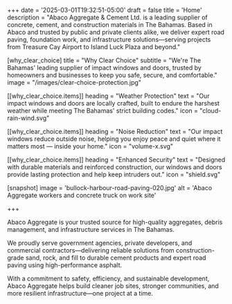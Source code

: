 +++
date = '2025-03-01T19:32:51-05:00'
draft = false
title = 'Home'
description = "Abaco Aggregate & Cement Ltd. is a leading supplier of concrete, cement, and construction materials in The Bahamas. Based in Abaco and trusted by public and private clients alike, we deliver expert road paving, foundation work, and infrastructure solutions—serving projects from Treasure Cay Airport to Island Luck Plaza and beyond."

[why_clear_choice]
title = "Why Clear Choice"
subtitle = "We're The Bahamas' leading supplier of impact windows and doors, trusted by homeowners and businesses to keep you safe, secure, and comfortable."
image = "/images/clear-choice-protection.jpg"

[[why_clear_choice.items]]
heading = "Weather Protection"
text = "Our impact windows and doors are locally crafted, built to endure the harshest weather while meeting The Bahamas' strict building codes."
icon = "cloud-rain-wind.svg"

[[why_clear_choice.items]]
heading = "Noise Reduction"
text = "Our impact windows reduce outside noise, helping you enjoy peace and quiet where it matters most — inside your home."
icon = "volume-x.svg"

[[why_clear_choice.items]]
heading = "Enhanced Security"
text = "Designed with durable materials and reinforced construction, our windows and doors provide lasting protection and help keep intruders out."
icon = "shield.svg"


[snapshot]
  image = 'bullock-harbour-road-paving-020.jpg'
  alt = 'Abaco Aggregate workers and concrete truck on work site'

+++

<!-- Abaco Aggregate, your premier source for high-quality construction materials and services in the Bahamas. -->

<!-- From premium aggregates to top-tier cement and expert asphalt paving, we're committed to delivering excellence in every project we undertake. -->

<!-- With a focus on efficiency, safety, and community development, Abaco Aggregate is your trusted partner for building a sustainable future. -->

Abaco Aggregate is your trusted source for high-quality aggregates, debris management, and infrastructure services in The Bahamas.

We proudly serve government agencies, private developers, and commercial contractors—delivering reliable solutions from construction-grade sand, rock, and fill to durable cement products and expert road paving using high-performance asphalt.

With a commitment to safety, efficiency, and sustainable development, Abaco Aggregate helps build cleaner job sites, stronger communities, and more resilient infrastructure—one project at a time.